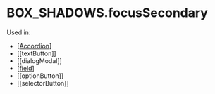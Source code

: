 # BOX_SHADOWS.focusSecondary

Used in:

- [[Accordion]]
- [[textButton]]
- [[dialogModal]]
- [[field]]
- [[optionButton]]
- [[selectorButton]]

[//begin]: # "Autogenerated link references for markdown compatibility"
[Accordion]: ../../components/accordion "Accordion"
[field]: ../../components/field "Field"
[//end]: # "Autogenerated link references"